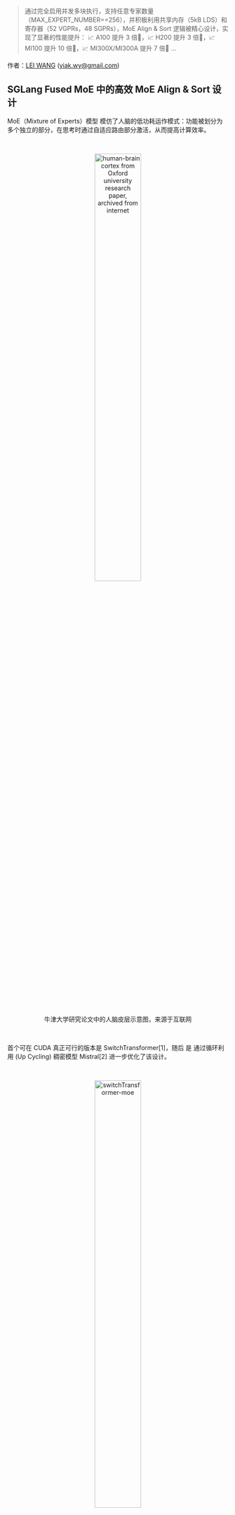> 通过完全启用并发多块执行，支持任意专家数量（MAX_EXPERT_NUMBER==256），并积极利用共享内存（5kB LDS）和寄存器（52 VGPRs，48 SGPRs），MoE Align & Sort 逻辑被精心设计，实现了显著的性能提升：
📈 A100 提升 3 倍🎉，📈 H200 提升 3 倍🎉，📈 MI100 提升 10 倍🎉，📈 MI300X/MI300A 提升 7 倍🎉 ...

作者：[LEI WANG](https://github.com/yiakwy-xpu-ml-framework-team) (yiak.wy@gmail.com)

## SGLang Fused MoE 中的高效 MoE Align & Sort 设计

MoE（Mixture of Experts）模型 模仿了人脑的低功耗运作模式：功能被划分为多个独立的部分，在思考时通过自适应路由部分激活，从而提高计算效率。

<br />

<figure>
<p align="center">
<img src="https://raw.githubusercontent.com/yiakwy-xpu-ml-framework-team/HPC-2025/main/2025-3/Efficient%20MoE%20Align%20%26%20Sort%20in%20SGLagn%20Fused%20MoE/assets/img/brain.jpg" alt="human-brain cortex from Oxford university research paper, archived from internet" style="width:50%">
</p>
<figcaption style="text-align:center">牛津大学研究论文中的人脑皮层示意图，来源于互联网</figcaption>
</figure>

<br />

首个可在 CUDA 真正可行的版本是 SwitchTransformer[1]，随后 是 通过循环利用 (Up Cycling) 稠密模型 Mistral[2] 进一步优化了该设计。

<br />

<figure>
<p align="center">
<img src="https://raw.githubusercontent.com/yiakwy-xpu-ml-framework-team/HPC-2025/main/2025-3/Efficient%20MoE%20Align%20%26%20Sort%20in%20SGLagn%20Fused%20MoE/assets/img/switch-transformer-moe.png" alt="switchTransformer-moe" style="width:50%">
</p>
<figcaption style="text-align:center">SwitchTransformer-MoE</figcaption>
</figure>

<br />

随后，DeepSeek V2/V3/R1 [3][4][5] 通过引入共享专家 [3] 和 门控偏差（gating bias） [4][5] 进一步改进了 MoE，最终实现了无辅助损失（auxiliary loss free）的 MoE 模型 [4][5]。这一优化本质上归因于一个关键事实：当使用共享专家（DeepSeek 团队选择的值为 1）时，可以通过在 **较大的专家池（256 个** 上施加偏差分数的惩罚，从而缓解专家路由的不均衡问题 [11]。

<br />

MoE 层 本质上是由多个专家前馈网络（FFN） 组成的层，其中包含门控函数（gating functions），用于根据 Top-K 门控分数（DeepSeek V3/R1 中引入偏差）进行激活路由，并在所选的 FFN 层 上通过 Group GEMM 计算 logits。

<br />

该功能在很大程度上依赖于基数排序（radix sort）逻辑。借助 MoE Align & Sort，机器学习研究人员和实践者可以按照专家 ID 对 tokens 进行排序。

<br />

在某些应用中，例如 TransformerEngine [6][7]，该操作最初是通过已废弃的 cub::DeviceRadixSort 实现的，而增加的 permute 操作用于记录 源（左） 到 目标（右） 的映射，其梯度操作为 unpermute。

<br />

<figure>
<p align="center">
<img src="https://raw.githubusercontent.com/yiakwy-xpu-ml-framework-team/HPC-2025/main/2025-3/Efficient%20MoE%20Align%20%26%20Sort%20in%20SGLagn%20Fused%20MoE/assets/img/nv_moe_permute_op.png" alt="moe-permute-illustration" style="background-color:white;width:50%">
</p>
<figcaption style="text-align:center">MoE Permute 示例</figcaption>
</figure>

<br />

尽管 cub::DeviceRadixSort **大量使用共享内存**，相比于基于 __shfl_xor_sync（仅使用线程本地内存）的实现略慢，但它**不支持对齐排序（alignment sorting**）。

<br />

对齐排序 对于 Group GEMM 的效率至关重要，因为它允许专家以 **块（block** 为单位处理 tokens。

<br />

SGLang 中的 **MoE Align & Sort** 算法采用了 对齐排序，但在 **支持多达 256 个专家的大规模 prefill 操作** 时效率并不理想。该问题已在 [issue#2732](https://github.com/sgl-project/sglang/issues/2732) 中被确认。

<br />

目前的实现将 **MoE Align & Sort** 拆分为两个 kernel 启动（kernel launches）：

<br />

- 对齐（alignment）：在 **单个 block** 内执行 传统 基数排序算法对齐后的偏移计算（alignment-based offsets computation）; 

- 放置（placement）：根据在多个 block 并行计算出的偏移量，并行放置 tokens;

<br />

我们提出并编写了 AMD 友好的 CUDA 设备代码，采用了我们设计的 MoE Align & Sort 算法。因此，在 AMD 平台 上的性能分析和优化将被充分考虑。

<br />

通过在不同的工作负载下使用 **RocProfiler-Compute** 进行分析，我们可以清楚地看到，即使 **不计入多次设备函数启动** 的额外开销，第一个 kernel 仍然消耗了 **33W** 个周期，第二个 kernel 消耗了 **8W** 个周期，总计 **41W** 周期：

<br />

<figure>
<p align="center">
<img src="https://raw.githubusercontent.com/yiakwy-xpu-ml-framework-team/HPC-2025/main/2025-3/Efficient%20MoE%20Align%20%26%20Sort%20in%20SGLagn%20Fused%20MoE/assets/img/moe_align_k1.png" alt="moe_align_k1" style="width:80%">
</p>
<figcaption style="text-align:center">the moe align kernel 1</figcaption>
<p align="center">
<img src="https://raw.githubusercontent.com/yiakwy-xpu-ml-framework-team/HPC-2025/main/2025-3/Efficient%20MoE%20Align%20%26%20Sort%20in%20SGLagn%20Fused%20MoE/assets/img/moe_align_k2.png" alt="moe_align_k2" style="width:80%">
</p>
<figcaption style="text-align:center">the moe align kernel 2</figcaption>
</figure>

<br />

在 ROCm SDK 6.3.0 中，omniperf 已更名为 rocprof-compute。尽管 MI300X/MI300A 已得到积极支持，但该工具默认未随 ROCm SDK 6.3.0 一同发布。不过，在 [Tools-dockerhub](https://github.com/yiakwy-xpu-ml-framework-team/Tools-dockerhub) 中的展示一样，ROCm 计算分析工具的设置仅需简单三步。.

<br />

现在，在 [PR#3613](https://github.com/sgl-project/sglang/pull/3613) 中应用我们提出的 [优化方案](https://github.com/yiakwy-xpu-ml-framework-team/AMD-sglang-benchmark-fork/blob/790a832385a02d5f52ad627af333ca1c992e24de/sgl-kernel/src/sgl-kernel/csrc/moe_align_kernel.cu#L233) 后，片上计算开销将从之前的 **41W** 个周期立即降低至 **20W** 个周期。

<br />

<figure>
<p align="center">
<img src="https://raw.githubusercontent.com/yiakwy-xpu-ml-framework-team/HPC-2025/main/2025-3/Efficient%20MoE%20Align%20%26%20Sort%20in%20SGLagn%20Fused%20MoE/assets/img/moe_align_after_opt.png" alt="optimize moe align kernel" style="background-color:white;width:80%">
</p>
<figcaption style="text-align:center">在 SGLang 中实现高效的多块（multi-blocks）MoE-Align</figcaption>
</figure>

<br />

通过 **完全地多块（multiple blocks）并发执行**，并支持 **任意专家数量**（MAX_EXPERT_NUMBER==256），结合 **激进使用共享内存（5kB LDS）和寄存器（52 VGPRs，48 SGPRs）** ，MoE Align & Sort 逻辑被优化，实现了以下性能提升 [📈3x in A100🎉](#a100_bench), [📈3x in H200🎉](#h200_bench), [📈10x in MI100🎉](#mi100_bench), and [📈7x in MI300X/Mi300A🎉](#mi300_bench):

<br />

|    opt bench (all cases)    |  opt bench (snapshot) | GPU
:----------------------------:|:---------------------:|:-----:
![moe-align-block-size-performance](https://github.com/user-attachments/assets/53b177ba-88ef-4d5a-b833-e112160a2b15) | <img width="200" alt="A100-bench" src="https://github.com/user-attachments/assets/19d0daf3-f2b9-4acc-a2d8-c8be2a9c3049" /> | A100
![mi100-moe-align-block-size-performance](https://github.com/user-attachments/assets/addcdfa8-0fba-4fe4-b8ed-68711d3eebe4) | <img width="400" alt="MI00-bench" src="https://github.com/user-attachments/assets/0a474f35-305e-42c4-95a2-bf51f46cdbf9" /> | MI100 (gfx908)

<br />

借助 **Rocprof-Compute**，我们可以轻松收集捕获设备代码的一些关键指标，并在远程 GUI 服务器上进行可视化展示：

<br />

<figure>
<p align="center">
<img src="https://raw.githubusercontent.com/yiakwy-xpu-ml-framework-team/HPC-2025/main/2025-3/Efficient%20MoE%20Align%20%26%20Sort%20in%20SGLagn%20Fused%20MoE/assets/img/rocprof-compute.png" alt="start rocprof-compute in server side" style="background-color:white;width:80%">
</p>
<figcaption style="text-align:center">服务端开启 Rocprof-Compute</figcaption>
</figure>

<br />

总而言之，在 AMD MI300X/MI300A 上，所提出的高效 多块（multi-blocks）MoE Align & Sort 算法充分利用了每个 wave 的向量寄存器（52 个），且无寄存器溢出（我已将初始线程块大小调整至最佳值）；同时，每个 CU 使用 5kB LDS，且仅有 6.8% 的存储银行冲突率。

<br />

我们还分析了 MoE Sort & Align 的 Roofline 模型。该模型显示，设备代码的性能在受限于内存带宽的区域有所下降。

<br />

在 [AMD Compute Profile](#amd_compute_profile) 部分，我们详细介绍了在 ROCm 平台上我们算法设计的影响与性能数据。

<br />

本质上，MI300X/MI300A 是全球首款基于多芯片（multi-die）设计的高性能 AI 加速器架构。因此，在该芯片上进行算子优化的方式将与 NVIDIA 平台略有不同。

<br />

基本规则是，XCDs（加速计算芯片）之间的同步代价较高，因此最好充分利用XCDs，并利用L2缓存的局部性亲和性来提高性能。

<br />

此外，我们应避免昂贵的同步开销，具体方法包括：

- 当网格大小小于每颗芯片上的 XCD 数量（MI300X 为 8，MI300A 为 6）时，优先使用最低速计算单元（MI300X 使用 XCD7，MI300A 使用 XCD5）。

- 当网格大小大于每颗芯片上的 XCD 数量时，将其调整为 XCD 数量的整数倍。

<br />

使用 **hipCooperativeLaunch** 启动协作设备代码可能会增加 **L2 缓存压力**（与 **纹理寻址器停滞率** 和 **忙碌率** 相关），特别是在 **数据交换（尤其是 Die-Die 交换** 增多的情况下。

<br />

在此示例中，之前 **main** 分支的实现使用了 **39** 个活跃 CU，这已经 **接近最佳**，因为本质上使用了两个 Die。

<br />

我们的实现在 **多块（multi-blocks）执行** 中使用了 **66** 个活跃 CU，跨越两个 Die，并且 **块级归约（block-wise reduction）** 过程中 **Die-Die 数据交换** 是不可避免的。我们将在本季度晚些时候向 **SGLang** 提交进一步的 **V4 优化**。

<br />

具体细节将在 **性能分析（profiling）** 部分进一步讨论。

## SGLang 中 Fused MoE 的回顾

SGLang 团队采用 **Triton First** 方法实现了相关逻辑，并在 2024 年 12 月成功实现 **DeepSeek V3** 的 **Day-0 支持**。  

<br />

SGLang 的 [MoE](https://github.com/sgl-project/sglang/blob/8baf9a0c18c6bc700e89ad6deb200739a8242e09/python/sglang/srt/layers/moe/fused_moe_triton/fused_moe.py#L952) 调用了使用 **Triton** 实现的 [Fused MoE 设备代码](https://github.com/sgl-project/sglang/blob/8baf9a0c18c6bc700e89ad6deb200739a8242e09/python/sglang/srt/layers/moe/fused_moe_triton/fused_moe.py#L56)。 

<br />

在设备代码启动之前，会应用 **MoE Align & Sort** 算法。MoE Align & Sort 的 Triton 设备代码被拆分为 **四个阶段**，其中 **直接访问 DRAM**，而不使用共享内存，这与 [向量化 Triton 版本](https://github.com/sgl-project/sglang/pull/2913) 形成对比。  

<br />

与 **单块（single block wise）CUDA 实现** 相比，Triton 版本的 **多次设备代码触发** 以及对 **LDS、本地缓存和寄存器（例如 VGPR）** 的低效利用，导致了在 **小规模工作负载** 上的单次测试执行效率较低。

<br />

随后，CUDA 实现最终被拆分为 **两个阶段**，其中 **仅第二阶段** 的执行在 **多块（multiple blocks）** 上进行了加速。  

## MoE Align & Sort CUDA 算法在其他开源平台的实现

#### FasterTransfomer

在 **Mistral[2]** 和 **DeepSeek V2[3]** 之前，**开放式稠密模型（open dense models）** 在推理场景中更为流行。这也是 **FasterTransformer[8]** 诞生的时期。

<br />

在 **FasterTransformer[8]** 项目中（由 NVIDIA 发起），MoE 模型的支持主要依赖于 **cub::DeviceRadixSort**，以及诸如 **moe_softmax**（本质上是 **cub::BlockReduce** 实现的 softmax）、**moe_top_k** 及其融合版本 **topk_gating_softmax**、用于排列潜在向量 logits 的 **permute**，最终执行 [group gemm](https://github.com/NVIDIA/FasterTransformer/blob/df4a7534860137e060e18d2ebf019906120ea204/src/fastertransformer/kernels/moe_kernels.cu#L622)。

<br />

因此，融合优化主要（按计算开销计算）限制在 **topk gating softmax** 和 **biased topk gating softmax**，后续这些优化被整合进 **SGLang**。

#### Megatron

在本文发表之前，**Megatron** 在 FP16/BF16 计算中主要采用 **FasterTransformer** 方法，但额外添加了 **permute** 的梯度操作 **unpermute**，以支持 [训练任务](https://github.com/fanshiqing/grouped_gemm)。

<br />

这意味着 MoE 仍然没有得到高效融合。

#### vLLM

**SGLang** 使用了许多 **vLLM** 设备代码，但 **vLLM** 的 Fused MoE 最初是由 **SGLang** 团队贡献的。因此，它们采用了相同的方法进行部署。

#### CK

首个 **AMD 友好的 Fused MoE** 版本于 2024 年 11 月 26 日在 [CK#1634](https://github.com/ROCm/composable_kernel/pull/1634) 中提出。随后，**MoE Align & Sort** 被添加到 [CK#1771](https://github.com/ROCm/composable_kernel/pull/1771) 和 [CK#1840](https://github.com/ROCm/composable_kernel/pull/1840) 中。

<br />

核心思路是将 **MoE 排序** 与 **Group GEMM** 进行融合。此外，CK 中的 **MoE & Sorting** 在很大程度上采用了 **SGLang 团队** 的方法，但在 **CK pipeline 及 partitioner** 方面有所不同。

<br />

<figure>
<p align="center">
<img src="https://raw.githubusercontent.com/yiakwy-xpu-ml-framework-team/HPC-2025/main/2025-3/Efficient%20MoE%20Align%20%26%20Sort%20in%20SGLagn%20Fused%20MoE/assets/img/ck-fused-moe-v1.png" alt="ck fused moe" style="background-color:white;width:50%">
</p>
<figcaption style="text-align:center">CK 融合 MoE 思路[9]</figcaption>
</figure>

<br />

融合 **per_group_token_quant**（用于在线 FP8 量化）、**MoE 排序** 和 **Group GEMM** 可以通过将 **Radix Sort 计算逻辑** 纳入 **Group GEMM pipeline** 轻松解决：即 **统计出现次数以计算偏移量**，随后进行 **并行放置**。

<br />

其中最关键的问题之一是 **如何平衡 Radix Sorting 和 Group GEMM 这两种计算负载**。

<br />

在 AMD 数据中心芯片中，**Group GEMM 片段更可能均匀分布在 XCD 内的所有可用计算单元**。然而，当涉及多个 XCD 时，不同 CU 之间的 **数据交换** 主要通过 **低速 L2 Cache 及其互联结构（L2 Cache fabric）** 进行。

<br />

编写 **CK 设备代码** 需要先编写 **主机端 CK 解决方案启动器**：

```
    // Here is the entry of fused MoE : 
    //   https://github.com/ROCm/composable_kernel/blob/1342ecf7fbf64f43d8621cf6665c583fdc49b2c6/example/ck_tile/15_fused_moe/instances/fused_moegemm_api_internal.hpp
    using f_pipeline    = ck_tile::FusedMoeGemmPipeline_FlatmmUk<f_problem>;
    using f_partitioner = ck_tile::FusedMoeGemmTilePartitioner_Linear<f_shape>;
    using f_kernel      = ck_tile::FusedMoeGemmKernel<f_partitioner, f_pipeline, void>;

    const dim3 grids                       = f_kernel::GridSize(a);
    constexpr dim3 blocks                  = f_kernel::BlockSize();
    constexpr ck_tile::index_t kBlockPerCu = 1;

    static int printed = 0;

    auto kargs = f_kernel::MakeKargs(a);
    if(s.log_level_ > 0 && printed == 0)
    {
        std::cout << ", " << f_kernel::GetName() << std::flush;
        printed = 1;
    }

    return ck_tile::launch_kernel(
        s, ck_tile::make_kernel<blocks.x, kBlockPerCu>(f_kernel{}, grids, blocks, 0, kargs));
```

, [设备代码入口](https://github.com/ROCm/composable_kernel/blob/1342ecf7fbf64f43d8621cf6665c583fdc49b2c6/include/ck_tile/ops/fused_moe/kernel/fused_moegemm_kernel.hpp#L238), 分块器, 和 多阶段流水线.

<br />

AMD CK **分区器** 和 **阶段流水线（stages pipeliner）** 在 **Fused MoE** 的最终汇编过程中扮演了重要角色，确实值得深入研究，但已超出本文讨论范围。

<br />

但需要记住，**MoE Align & Sort 是生产者代码的一部分**：

```
// https://github.com/ROCm/composable_kernel/blame/fdaff5603ebae7f8eddd070fcc02941d84f20538/include/ck_tile/ops/fused_moe/kernel/moe_sorting_kernel.hpp#L438
CK_TILE_DEVICE void moe_align_block_size_kernel(...) 
{
        const index_t tid       = static_cast<index_t>(threadIdx.x);
        const index_t start_idx = tid * tokens_per_thread;
...
#if 1
        if(tid < num_experts){ // each thread reduce a column segment of tokens_cnts with # blockDim.x elements
          ...
        }
#else
...
#endif
        __syncthreads();

        // do cumsum to compute offsets based on condition
        ...
        // do parallel placement based on the offsets computed
        ...
}
```

<br />

因此，在 **AMD CK 方案** 中，**MoE Align & Sort** 的实现几乎与 **SGLang** 主实现保持一致，仅在 **分区器（partitioner）** 和 **流水线（pipeliner）** 方面有所不同。

<br />

需要注意的是，该实现并不总是能在 **AMD** 平台上提供最佳性能（请参考 **AITER** 中的 **asm MoE**）。

<br />

由于 **AMD CDNA3 架构** 并不支持类似 **Graphcore** 的 **片上（on-chip）** 洗牌操作（我们在 2023 年已经将 **PopART[12] & PopRT** 的 **Remapping** 操作进行抽象与泛化），而这一特性已在 **NVIDIA H100/H200/B200** 中得到了支持，并通过高效的 **SM<->SM** 片上通信实现。

<br />

因此，在 **AMD 开源解决方案** 中，如何以低开销方式在 **块（block）** 之间优化数据布局将是一个非常有趣的研究方向。

<br />

从哲学上讲，这两类不同工作负载的 **基于 Tiling 的融合代码** 可能并不总是比 **非融合版本** 更优。相关研究的详细内容将在 **V4 版本** 发布时进一步探讨。

<br />

#### AITER

<br />

<figure>
<p align="center">
<img src="https://raw.githubusercontent.com/yiakwy-xpu-ml-framework-team/HPC-2025/main/2025-3/Efficient%20MoE%20Align%20%26%20Sort%20in%20SGLagn%20Fused%20MoE/assets/img/aiter.png" alt="Fused MoE in AI Tensor Engine for ROCm" style="background-color:white;width:50%">
</p>
<figcaption style="text-align:center">AI Tensor Engine[10]</figcaption>
</figure>

<br />

**AITER** 在今年早些时候被引入，以便整合在不同项目中使用的 **LLM 设备代码**。它通过 [ck moe](https://github.com/ROCm/aiter/pull/95)、[asm 版本的 MoE 通过 hipModule](https://github.com/ROCm/aiter/blob/52085276ad4710e1a0c9ce2f62ca177a2af35ffa/csrc/py_itfs_cu/asm_fmoe.cpp#L69) 和 triton **fused moe** 支持 MoE 融合。

<br />

因此，AITER 是部分开源的，因为不透明的汇编代码和开发计划是针对 MI300X 开发者的。

<br />

AITER 中 **fused MoE 的三倍加速** [10] 已由 **Bruce Xu** [13] 验证，并且这一加速主要来自于在不同形状的 **Group GEMM** 中观察到的加速：一个 GEMM 操作，其中每个专家的 FFN 权重与一块隐藏状态的 token 进行相乘。

<br />

这一证明可以在 [PR#199](https://github.com/ROCm/aiter/pull/199) 中找到，asm gemm 几乎带来了 **三倍的性能提升**。

<br />

<figure>
<p align="center">
<img src="https://raw.githubusercontent.com/yiakwy-xpu-ml-framework-team/HPC-2025/main/2025-3/Efficient%20MoE%20Align%20%26%20Sort%20in%20SGLagn%20Fused%20MoE/assets/img/asm_flatmm_kernel.png" alt="asm flat matrix multiply" style="background-color:white;width:50%">
</p>
<figcaption style="text-align:center">ASM 版本 扁平矩阵乘</figcaption>
</figure>

<br />

值得注意的是，仍然有一些情况下，选择了来自 **SGLang 社区** 的 **triton 设备代码**。为了在 **MI300X/MI300A** 上高效运行 **triton 设备代码**，它们采用了基于 **多芯片架构** 的特定逻辑，将线程块映射到不同的 **计算单元（dies）** 上：

```
    # https://github.com/ROCm/triton/blob/f669d3038f4c03ee7a60835e875937c65b5cec35/python/perf-kernels/gemm.py#L115
    ...
    ## pid remapping on xcds
    # Number of pids per XCD in the new arrangement
    pids_per_xcd = (GRID_MN + NUM_XCDS - 1) // NUM_XCDS
    # When GRID_MN cannot divide NUM_XCDS, some xcds will have
    # pids_per_xcd pids, the other will have pids_per_xcd - 1 pids.
    # We calculate the number of xcds that have pids_per_xcd pids as
    # tall_xcds
    tall_xcds = GRID_MN % NUM_XCDS
    tall_xcds = NUM_XCDS if tall_xcds == 0 else tall_xcds
    # Compute current XCD and local pid within the XCD
    xcd = pid % NUM_XCDS
    local_pid = pid // NUM_XCDS
    # Calculate new pid based on the new grouping
    # Note that we need to consider the following two cases:
    # 1. the current pid is on a tall xcd
    # 2. the current pid is on a short xcd
    if xcd < tall_xcds:
        pid = xcd * pids_per_xcd + local_pid
    else:
        pid = tall_xcds * pids_per_xcd + (xcd - tall_xcds) * (pids_per_xcd - 1) + local_pid

    if GROUP_SIZE_M == 1:
        pid_m = pid // num_pid_n
        pid_n = pid % num_pid_n
    else:
        num_pid_in_group = GROUP_SIZE_M * num_pid_n
        group_id = pid // num_pid_in_group
        first_pid_m = group_id * GROUP_SIZE_M
        group_size_m = min(num_pid_m - first_pid_m, GROUP_SIZE_M)
        pid_m = first_pid_m + (pid % group_size_m)
        pid_n = (pid % num_pid_in_group) // group_size_m
    
    ...
```

此外，在 **CK fused MoE** 中使用了多种 **AMD 芯片内建函数（intrinsics）**，例如：

- **__builtin_nontemporal_load**, 

- **__builtin_amdgcn_ds_swizzle**, 

- **__builtin_amdgcn_ds_permute**/**__builtin_amdgcn_ds_bpermute**, 

- **_builtin_amdgcn_mov_dpp** 

等等。这些内建函数可能最终影响 **fused MoE** 的汇编实现和性能。

<br />

例如，使用 **__builtin_nontemporal_load** 可以跳过 L2 缓存，从而为预测将被重复使用的数据留出更多 L2 缓存行空间。

#### Cutlass v3.8

截至本文撰写时，**Fused MoE** 尚未在 **NVIDIA Cutlass 3.8.0** 中公开支持。因此，当前该仓库中没有提供 **MoE Align & Sort** 功能。

#### TRT-LLM

在 **v0.16.0** 之前，**TRT-LLM** 基本上遵循了 **FasterTransformer** 的方法。自 **v0.17.0** 版本起，**MoE** 部分开始公开。

## 编写 对 AMD 设备 友好的 CUDA 实现，并带来 超过 3x ~ 7x 加速

该算法采用了多块执行方案，并由三个不同的部分（D-C-P）组成：

- 分布式并发计数
- 计算累积和（cumsum）
  - 并行非对齐本地累积和
  - 减少非对齐累积和
  - 对齐全局累积和
  - 存储全局累积和
- 并行放置

<br />

<figure>
<p align="center">
<img src="https://raw.githubusercontent.com/yiakwy-xpu-ml-framework-team/HPC-2025/main/2025-3/Efficient%20MoE%20Align%20%26%20Sort%20in%20SGLagn%20Fused%20MoE/assets/img/our_moe_align_sort.drawio.png" alt="our moe align sort overview" style="background-color:white;width:50%">
</p>
<figcaption style="text-align:center">我们提出的高效 MoE Align & Sort 算法</figcaption>
</figure>

<br />

#### 并行非对齐本地累积和

<br />

<figure>
<p align="center">
<img src="https://raw.githubusercontent.com/yiakwy-xpu-ml-framework-team/HPC-2025/main/2025-3/Efficient%20MoE%20Align%20%26%20Sort%20in%20SGLagn%20Fused%20MoE/assets/img/parallel_local_unaligned_cumsum.png" alt="parallel local unaligned cumsum" style="background-color:white;width:50%">
</p>
<figcaption style="text-align:center">我们提出的并行非对齐本地累积和
</figcaption>
</figure>

<br />

该算法首次由我们在 [PR#2970](https://github.com/sgl-project/sglang/pull/2970) 中提出并实现。

<br />

我们将每个块中的累积和执行进行了负载均衡，分配给 **kElementsPerThr(16)** 个线程，每个线程需要处理 **kElementsPerThr + kElementsPerThr + threadIdx.x** 次加法操作。

<br />

因此，与当前仓库中的单线程版本相比，波前（wavefront）更快地到达，我们观察到此版本实现的性能提升了 **30%**。

#### 减少非对齐累积和（Reduce Unaligned Cumsum）

一旦我们获得了每个块中的本地非对齐累积和，就可以在预分配的 HBM 缓冲区中进行块级别的累积和归约。

<br />

我们选择了 **FRAG_SIZE_M(16) x FRAG_SIZE_N(16) x FRAGS_PER_BLOCK(4)** 的 SRAM 块进行块级归约，其中 **FRAGS_PER_BLOCK** 是可调的：

<br />

<figure>
<p align="center">
<img src="https://raw.githubusercontent.com/yiakwy-xpu-ml-framework-team/HPC-2025/main/2025-3/Efficient%20MoE%20Align%20%26%20Sort%20in%20SGLagn%20Fused%20MoE/assets/img/block-wise-reduction.drawio.png" alt="block-wise reduction" style="background-color:white;width:50%">
</p>
<figcaption style="text-align:center">块级规约
</figcaption>
</figure>

<br />

在AMD平台上，计算是基于“1 warp 加载 / 1 warp 计算”的方式进行的，而在NVIDIA平台上则是“2 warps 加载和 1 warp 计算”。

<br />

该设计充分利用了AMD CDNA3架构中64个SIMD通道的优势。并且，在这种多芯片架构中，块的数量始终是XCD数量的倍数。

<br />

**FRAGS_PER_BLOCK** 被设置为4，以便在多轮中复用SMEM。

<br />

#### 对齐全局累积和和存储全局累积和

我们改进了向量化代码，并处理了如果输入数据大小与 **kElementsPerAccess** 常量不对齐时的循环尾部情况。

基准测试显示，合并率有所提高，但仍然限制在 **30%** 左右。我们将在V4版本中继续优化此问题。

#### 编写AMD友好的CUDA代码

编写PyTorch扩展可以自动将CUDA设备代码转换为HIP设备代码，配合ROCm SDK进行使用。

但是，有些情况下HIP设备代码与CUDA设备代码表现不同：

- Warp大小是一个与架构相关的全局变量，并在ROCm SDK中定义为 **warpSize**；在CDNA3架构中，**warpSize** 定义为 **64**。

- 设备函数签名可能与CUDA不完全对齐，因此需要条件编译来支持这些符号。

- 需要特别关注多芯片架构中的L2缓存优化。

## 基准测试

我们在没有CUDA图捕获的情况下，针对DeepSeek V3模型的大规模工作负载进行了广泛测试。因此，专家数量设置为256。当前的算法不支持在CUDA图捕获下运行，我们将在V4版本中解决此问题。

<br />

由于GPU虚拟化和测试节点上分配的CPU数量，性能可能会与裸机测试时有所不同。

<br />

因此，我们使用Triton实现作为基准，展示我们提出的MoE Align & Sort算法在加速倍数和效率上的表现。

<br />

每个测试首先进行了验证，之后才开始基准测试。在基准测试中，我们观察到，在AMD平台上，Triton的运行时间显著长于在NVIDIA平台上的运行时间。我们因此建议进一步优化Triton的MLIR，以获得比NVIDIA Triton更高效的降级过程。

<br />

对于AMD Triton，我们观察到MI300X的速度比MI100快1.5倍，因此MI300X的性能提升幅度不像MI100那么显著。此外，尽管普遍认为MI300X比MI100更快，但在我们的测试中，MI100上的算法性能要优于MI300X。

这部分归因于内存瓶颈操作，在多芯片之间的通信降低了执行速度。

<br />

在两个平台上，我们都观察到了应用我们提出的算法后显著的性能改进，其中现有的CUDA实现几乎与Triton消耗相同的时间。

#### AMD系统准备

为了最大化使用AMD异构系统，建议进行以下检查。

- NVIDIA Grace CPU和AMD EPYC 9004系统通常建议禁用NUMA自动平衡，以便与GPU协同工作；然而，在某些情况下，可能[不建议禁用](https://rocm.docs.amd.com/en/latest/how-to/system-optimization/mi300x.html#) NUMA自动平衡。

- 启用虚拟化时，建议启用IOMMU直通模式，以消除DMA翻译，从而带来性能提升。

<div id="mi100_bench"></div>

#### MI100基准测试

> git clone https://github.com/yiakwy-xpu-ml-framework-team/AMD-sglang-benchmark-fork.git -b optimize_moe_align_v3 && cd sgl-kernel && python setup_rocm.py install

可以验证不同输入令牌和专家数量组合的可行性 :

> cd ../benchmark/kernels/fused_moe_trition && python benchmark_deepseekv3_moe_align_blocks.py --verify


| num_tokens  | experts | SGLang    | Triton (AMD) | GPU  
:------------:|:-------:|:---------:|:------------:|------
8192          | 256     |   79.36   | 426.71       | MI100
16384         | 256     |   86.4    | 681.12       | MI100
16384 x 128   | 256     |   3047.68 | 62442.85     | MI100
32768 x 128   | 256     |   7211.37 | 129388.43    | MI100


<div id="a100_bench"></div>

#### A100 性能测试


| num_tokens  | experts | SGLang     | Triton (NV) | GPU  
:------------:|:-------:|:---------:|:------------:|------
8192          | 256     |   77.44    | 124.92      | A100
16384         | 256     |   \        | \           | A100
16384 x 128   | 256     |   5966.81  | 17396.51    | A100
32768 x 128   | 256     |   12450.05 | 34711.14    | A100


<div id="h200_bench"></div>

#### H200 性能测试

| num_tokens  | experts | SGLang     | Triton (NV) | GPU  
:------------:|:-------:|:---------:|:------------:|------
8192          | 256     |   \        | \           | H200
16384         | 256     |   \        | \           | H200
16384 x 128   | 256     |   4508.42  | 12361.15    | H200
32768 x 128   | 256     |   9023.48  | 24683.70    | H200


<div id="mi300_bench"></div>

#### MI300X 性能测试

| num_tokens  | experts | SGLang     | Triton (NV) | GPU  
:------------:|:-------:|:----------:|:-----------:|------
8192          | 256     |   88.16    | 281.64      | MI300X
16384         | 256     |   134.02   | 448.88      | MI300X
16384 x 128   | 256     |   6865.64  | 43266.09    | MI300X
32768 x 128   | 256     |   13431.80 | 89788.58    | MI300X

<div id="amd-compute-profile"></div>

## AMD Compute Profile

#### 设置

在ROCm 6.3.3版本中，设置**rocprof-compute**只需三步即可完成，详细的设置步骤可以在这里找到：[Tools-dockerhub中的rocprof-compute设置](https://github.com/yiakwy-xpu-ml-framework-team/Tools-dockerhub/tree/main)。

#### 向量L1缓存的分析结果

在分析中，工作负载为**16384**个tokens x（从**256**个专家中选择**8**个），除非另有说明。

| kernel                                              | VGPRs | SGPRs| active CUs | Vector L1 cache hit rate | coalescing rate / utils
:----------------------------------------------------:|:-----:|:----:|:----------:|:------------------------:|-----
[old main](https://github.com/sgl-project/sglang/blob/fb8886037c32138e418cfc333baaef43b1e1f68b/sgl-kernel/csrc/moe/moe_align_kernel.cu#L44) moe_align_block_size_kernel (k1)        | 20    | 48   | 3          | 0%                       | 25% / 7%
[old main](https://github.com/sgl-project/sglang/blob/fb8886037c32138e418cfc333baaef43b1e1f68b/sgl-kernel/csrc/moe/moe_align_kernel.cu#L28) count_and_sort_expert_tokens_kernel (k2)| 8     | 32   | 39         | 27%                      | NaN
[our](https://github.com/yiakwy-xpu-ml-framework-team/AMD-sglang-benchmark-fork/blob/790a832385a02d5f52ad627af333ca1c992e24de/sgl-kernel/src/sgl-kernel/csrc/moe_align_kernel.cu#L233) moe_align_block_size_kernel                  | 52    | 48   | 66         | 61%                      | 36% / 18%

我们在算法中最大化了VGPRs的使用，但减少了SGPRs的总使用量。数据也表明，VGPRs/SGPRs的溢出为零，这表明寄存器的使用是健康的，并且此设备代码没有性能损失。

<br />

向量L1缓存（vL1D）是每个CU的本地单元，命中率记录了从L2缓存请求到CU时的缓存行命中率。**30%**的L2缓存请求通过vL1D的纹理寻址器合并，达到了**61%**的命中率，如果需要，稍后可以进一步提升。

<br />

当数据从CU请求到vL1D的寻址处理单元（纹理寻址器）时，复杂的决策逻辑决定是否接受数据请求或回滚数据请求。以下是四种状态：

- **Busy**（忙碌）：纹理寻址器正在处理地址。
- **Address Stall**（地址停顿）：纹理寻址器无法发送地址到vL1D。
- **Data Sending Stall**（数据发送停顿）：纹理寻址器无法发送数据到vL1D。
- **Data Waiting Stall**（数据等待停顿）：纹理寻址器等待发送数据到vL1D的数据处理单元。

<br />

有关这种微架构行为的详细信息，可以在AMD CDNA3的ISA文档以及[rocProfiler-compute文档](https://rocm.docs.amd.com/projects/rocprofiler-compute/en/latest/conceptual/vector-l1-cache.html#desc-td)中找到。

<br />

<figure>
<p align="center">
<img src="https://raw.githubusercontent.com/yiakwy-xpu-ml-framework-team/HPC-2025/main/2025-3/Efficient%20MoE%20Align%20%26%20Sort%20in%20SGLagn%20Fused%20MoE/assets/img/vL1D-addresser-stall.png" alt="vL1D addresser stall" style="background-color:white;width:80%">
</p>
<figcaption style="text-align:center">vL1D 寻址器停顿</figcaption>
</figure>

<br />

我们在该算法设计中观察到了 **18.61%** 的数据等待停顿率来自于向量 L1 缓存。

<br />

数据的读写负载平衡大大减少，从 **8 kB** 的读取操作和 **27 B** 的写入操作，转变为 **109 B** 的读取操作，**468 B** 的写入操作和 **202 B** 的原子操作的组合。

##### L2 缓存的分析结果

在 CDNA3 架构中，L2 缓存是所有计算单元（CU）共享的，且是线程块之间共享数据的主要通道，这些线程块分布在不同的 CUs 上。

<br />

通过多通道和地址交错设计，向 L2 缓存的请求可以大大并行处理。

<br />

此外，使用 AMD 特有的内置函数如 **__builtin_nontemporal_load**，我们可以绕过 L2 缓存来处理那些不需要再次访问的数据。更多细节将在 V4 版本中揭示。

<br />

L2 缓存研究的具体细节将在 V4 版本中披露。

## 结论

新的算法通过最大化使用 LDS 和向量寄存器，显著加速了 CUDA 和 ROCm 平台上的 MoE Align & Sort，提升幅度高达 **3x ~ 7x**。

<br />

我们还观察到，相较于单个芯片，内存密集型操作在多芯片架构下可能表现更差，这表明在多芯片如 MI300X/MI300A 和 B200/B300 设备上编程时，可能需要新的微调方向。

<br />

然而，该算法的细节仍有进一步优化空间，以提高缓存命中率和主内存合并率。

## 致谢

特别感谢来自 NUS 团队的秦章含教授 (hanzhangqin8@gmail.com)，王昀鸿博士 (yunhongwang2000@gmail.com) 在 MI100/MI250 性能验证中的合作，Zev Rekhter (Connect@reishi.ai) 在 MI300X 性能验证中的合作，范舒宜 (fsygd1996@163.com) 在 H200 验证中的合作，以及 [BBuf](https://github.com/BBuf)(1182563586@qq.com) 在 SGLang 解决方案的讨论和审阅。

请注意，这是 SGLang 社区的独立工作。

我还要深深感谢 Bingqing、Peng Sun 和 ShawHai，他们抽空审阅文章并提供修改建议时给予的帮助。

## 参考文献

1. W. Fedus, B. Zoph, and N. Shazeer. Switch transformers: Scaling to trillion parameter models with simple and efficient sparsity. CoRR, abs/2101.03961, 2021. URL [https://arxiv.org/abs/2101.03961](https://arxiv.org/abs/2101.03961).
2. A. Q. Jiang, A. Sablayrolles, A. Mensch, C. Bamford, D. S. Chaplot, D. d. l. Casas, F. Bressand, G. Lengyel, G. Lample, L. Saulnier, et al. Mistral 7b. arXiv preprint arXiv:2310.06825, 2023.
3. DeepSeek-AI. Deepseek-v2: A strong, economical, and efficient mixture-of-experts language model. CoRR, abs/2405.04434, 2024c. URL [https://doi.org/10.48550/arXiv.2405.04434](https://doi.org/10.48550/arXiv.2405.04434).
4. DeepSeek V3 : [https://arxiv.org/abs/2412.19437](https://arxiv.org/abs/2412.19437); Retrieved on 2025-03-18
5. DeepSeek R1 : [https://arxiv.org/pdf/2501.12948](https://arxiv.org/pdf/2501.12948); Retrieved on 2025-03-18
6. TransformerEngine : [https://github.com/NVIDIA/TransformerEngine](https://github.com/NVIDIA/TransformerEngine); Retrieved on 2025-03-18
7. NV Group GEMM : [https://github.com/yiakwy-xpu-ml-framework-team/NV_grouped_gemm](https://github.com/yiakwy-xpu-ml-framework-team/NV_grouped_gemm); Retrieved on 2025-03-18
8. FasterTransformer : [https://github.com/NVIDIA/FasterTransformer](https://github.com/NVIDIA/FasterTransformer); Retrieved on 2025-03-18
9. CK Fused MoE V1 : [https://github.com/ROCm/composable_kernel/pull/1634](https://github.com/ROCm/composable_kernel/pull/1634)
10. AMD 3X MOE : [https://rocm.blogs.amd.com/artificial-intelligence/DeepSeekR1-Part2/README.html](https://rocm.blogs.amd.com/artificial-intelligence/DeepSeekR1-Part2/README.html)
11. Lean Wang and Huazuo Gao and Chenggang Zhao and Xu Sun and Damai Dai Auxiliary-Loss-Free Load Balancing Strategy for Mixture-of-Experts, 2024. URL [https://arxiv.org/abs/2408.15664](https://arxiv.org/abs/2408.15664).
12. PopART on chip TensorRemap : [https://github.com/graphcore/popart/tree/sdk-release-3.4](https://github.com/graphcore/popart/tree/sdk-release-3.4)
13. DeepSeek V3 Optimization based on AITER backend : [https://github.com/sgl-project/sglang/pull/4344](https://github.com/sgl-project/sglang/pull/4344)

## 赞助者渠道

请前往 [reishi.ai](https://reishi.ai/blog/Moe-align-and-sort) 和 [huggingface](https://huggingface.co/blog/yiakwy-xpu-team/efficient-moe-align-sort-design-for-sglang)
